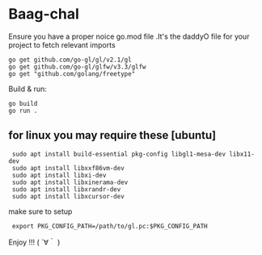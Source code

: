# Baag-chal
Ensure you have a proper noice go.mod file .It's the daddyO file for your project to fetch relevant imports 
```
go get github.com/go-gl/gl/v2.1/gl
go get github.com/go-gl/glfw/v3.3/glfw
go get "github.com/golang/freetype"
```
Build & run:
```
go build
go run .
```

## for linux you may require these [ubuntu] 
```
 sudo apt install build-essential pkg-config libgl1-mesa-dev libx11-dev
 sudo apt install libxxf86vm-dev
 sudo apt install libxi-dev
 sudo apt install libxinerama-dev
 sudo apt install libxrandr-dev
 sudo apt install libxcursor-dev
```

make sure to setup 
```
 export PKG_CONFIG_PATH=/path/to/gl.pc:$PKG_CONFIG_PATH
```


Enjoy !!! ( ´∀｀ )


